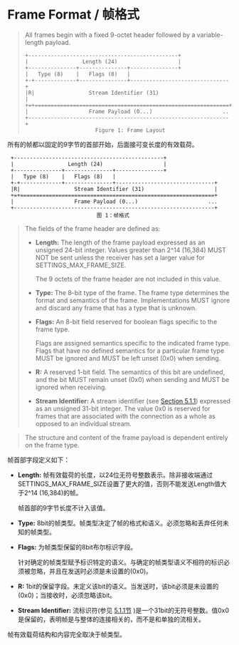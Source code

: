 # Frame Format / 帧格式
> All frames begin with a fixed 9-octet header followed by a variable-length payload.
> 
> ```
> +-----------------------------------------------+
> |                 Length (24)                   |
> +---------------+---------------+---------------+
> |   Type (8)    |   Flags (8)   |
> +-+-------------+---------------+-------------------------------+
> |R|                 Stream Identifier (31)                      |
> +=+=============================================================+
> |                   Frame Payload (0...)                      ..
> +---------------------------------------------------------------+
> 						Figure 1: Frame Layout
> ```

所有的帧都以固定的9字节的首部开始，后面接可变长度的有效载荷。

```
 +-----------------------------------------------+
 |                 Length (24)                   |
 +---------------+---------------+---------------+
 |   Type (8)    |   Flags (8)   |
 +-+-------------+---------------+-------------------------------+
 |R|                 Stream Identifier (31)                      |
 +=+=============================================================+
 |                   Frame Payload (0...)                      ...
 +---------------------------------------------------------------+
							图 1：帧格式
```

> The fields of the frame header are defined as:
> 
> * **Length:** The length of the frame payload expressed as an unsigned 24-bit integer. Values greater than 2^14 (16,384) MUST NOT be sent unless the receiver has set a larger value for SETTINGS\_MAX\_FRAME\_SIZE.
> 
> 	The 9 octets of the frame header are not included in this value.
> 
> * **Type:** The 8-bit type of the frame. The frame type determines the format and semantics of the frame. Implementations MUST ignore and discard any frame that has a type that is unknown.
> 
> * **Flags:** An 8-bit field reserved for boolean flags specific to the frame type.
> 
> 	Flags are assigned semantics specific to the indicated frame type. Flags that have no defined semantics for a particular frame type MUST be ignored and MUST be left unset (0x0) when sending.
> 
> * **R:** A reserved 1-bit field. The semantics of this bit are undefined, and the bit MUST remain unset (0x0) when sending and MUST be ignored when receiving.
> 
> * **Stream Identifier:** A stream identifier (see [Section 5.1.1](https://httpwg.github.io/specs/rfc7540.html#StreamIdentifiers)) expressed as an unsigned 31-bit integer. The value 0x0 is reserved for frames that are associated with the connection as a whole as opposed to an individual stream.

> The structure and content of the frame payload is dependent entirely on the frame type.

帧首部字段定义如下：

* **Length:** 帧有效载荷的长度，以24位无符号整数表示。除非接收端通过SETTINGS\_MAX\_FRAME\_SIZE设置了更大的值，否则不能发送Length值大于2^14 (16,384)的帧。

	帧首部的9字节长度不计入该值。

* **Type:** 8bit的帧类型。帧类型决定了帧的格式和语义。必须忽略和丢弃任何未知的帧类型。
* **Flags:** 为帧类型保留的8bit布尔标识字段。

	针对确定的帧类型赋予标识特定的语义。与确定的帧类型语义不相符的标识必须被忽略，并且在发送时必须是未设置的(0x0)。
	
* **R:** 1bit的保留字段。未定义该bit的语义。当发送时，该bit必须是未设置的(0x0)；当接收时，必须忽略该bit。
* **Stream Identifier:** 流标识符(参见 [5.1.1节](https://httpwg.github.io/specs/rfc7540.html#StreamIdentifiers) )是一个31bit的无符号整数。值0x0是保留的，表明帧是与整体的连接相关的，而不是和单独的流相关。

帧有效载荷结构和内容完全取决于帧类型。